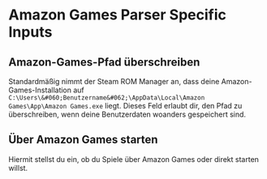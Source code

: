 # Amazon Games Parser Specific Inputs

## Amazon-Games-Pfad überschreiben
Standardmäßig nimmt der Steam ROM Manager an, dass deine Amazon-Games-Installation auf `C:\Users\&#060;Benutzername&#062;\AppData\Local\Amazon Games\App\Amazon Games.exe` liegt. Dieses Feld erlaubt dir, den Pfad zu überschreiben, wenn deine Benutzerdaten woanders gespeichert sind.

## Über Amazon Games starten

Hiermit stellst du ein, ob du Spiele über Amazon Games oder direkt starten willst.
